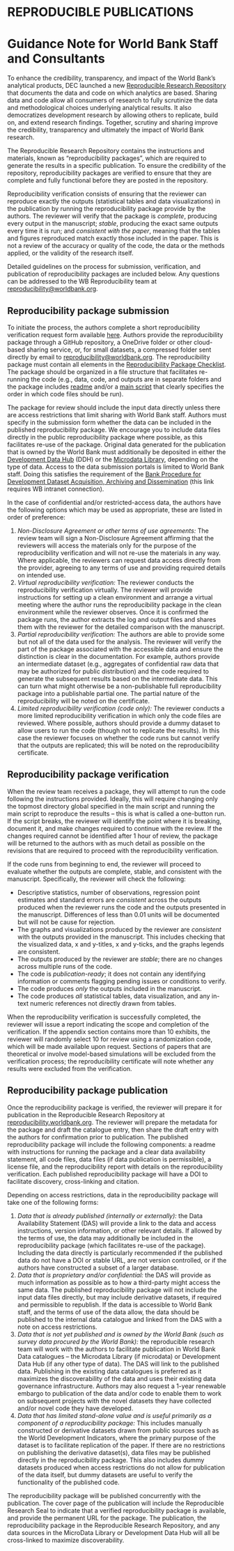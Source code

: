 # REPRODUCIBLE PUBLICATIONS
# Guidance Note for World Bank Staff and Consultants

To enhance the credibility, transparency, and impact of the World Bank’s analytical products, DEC launched a new [Reproducible Research Repository](https://reproducibility.worldbank.org/) that documents the data and code on which analytics are based.
Sharing data and code allow all consumers of research to fully scrutinize the data and methodological choices underlying analytical results.
It also democratizes development research by allowing others to replicate, build on, and extend research findings.
Together, scrutiny and sharing improve the credibility, transparency and ultimately the impact of World Bank research.

The Reproducible Research Repository contains the instructions and materials, known as “reproducibility packages”, which are required to generate the results in a specific publication.
To ensure the credibility of the repository, reproducibility packages are verified to ensure that they are complete and fully functional before they are posted in the repository.

Reproducibility verification consists of ensuring that the reviewer can reproduce exactly the outputs (statistical tables and data visualizations) in the publication by running the reproducibility package provide by the authors.
The reviewer will verify that the package is _complete_, producing every output in the manuscript; _stable_, producing the exact same outputs every time it is run; and _consistent with the paper_, meaning that the tables and figures reproduced match exactly those included in the paper.
This is not a review of the accuracy or quality of the code, the data or the methods applied, or the validity of the research itself.

Detailed guidelines on the process for submission, verification, and publication of reproducibility packages are included below. Any questions can be addressed to the WB Reproducibility team at [reproducibility@worldbank.org](mailto:reproducibility@worldbank.org).

## Reproducibility package submission

To initiate the process, the authors complete a short reproducibility verification request form available [here](https://forms.microsoft.com/r/pNgUaJUNBJ).
Authors provide the reproducibility package through a GitHub repository, a OneDrive folder or other cloud-based sharing service, or, for small datasets, a compressed folder sent directly by email to [reproducibility@worldbank.org](mailto:reproducibility@worldbank.org).
The reproducibility package must contain all elements in the [Reproducibility Package Checklist](https://github.com/worldbank/wb-reproducible-research-repository/blob/main/reproducibility_package_checklist.md).
The package should be organized in a file structure that facilitates re-running the code (e.g., data, code, and outputs are in separate folders and the package includes [readme](https://github.com/worldbank/wb-reproducible-research-repository/raw/main/resources/README_Template.docx) and/or a [main script](https://github.com/worldbank/wb-reproducible-research-repository/blob/main/resources/main.do) that clearly specifies the order in which code files should be run).

The package for review should include the input data directly unless there are access restrictions that limit sharing with World Bank staff.
Authors must specify in the submission form whether the data can be included in the published reproducibility package.
We encourage you to include data files directly in the public reproducibility package where possible, as this facilitates re-use of the package.
Original data generated for the publication that is owned by the World Bank must additionally be deposited in either the [Development Data Hub](https://datacatalog.worldbank.org/int/data/add) (DDH) or the [Microdata Library](https://microdatalib.worldbank.org/index.php/data-deposit), depending on the type of data. Access to the data submission portals is limited to World Bank staff. 
Doing this satisfies the requirement of the [Bank Procedure for Development Dataset Acquisition, Archiving and Dissemination](https://worldbankgroup.sharepoint.com/sites/ppfonline/PPFDocuments/ef8d76aeb7b541509672704768ee0c24.pdf) (this link requires WB intranet connection).

In the case of confidential and/or restricted-access data, the authors have the following options which may be used as appropriate, these are listed in order of preference:

1. *Non-Disclosure Agreement or other terms of use agreements:*
The review team will sign a Non-Disclosure Agreement affirming that the reviewers will access the materials only for the purpose of the reproducibility verification and will not re-use the materials in any way.
Where applicable, the reviewers can request data access directly from the provider, agreeing to any terms of use and providing required details on intended use.
1. *Virtual reproducibility verification:*
The reviewer conducts the reproducibility verification virtually.
The reviewer will provide instructions for setting up a clean environment and arrange a virtual meeting where the author runs the reproducibility package in the clean environment while the reviewer observes. Once it is confirmed the package runs, the author extracts the log and output files and shares them with the reviewer for the detailed comparison with the manuscript.
1. *Partial reproducibility verification:*
The authors are able to provide some but not all of the data used for the analysis.
The reviewer will verify the part of the package associated with the accessible data and ensure the distinction is clear in the documentation.
For example, authors provide an intermediate dataset (e.g., aggregates of confidential raw data that may be authorized for public distribution) and the code required to generate the subsequent results based on the intermediate data.
This can turn what might otherwise be a non-publishable full reproducibility package into a publishable partial one.
The partial nature of the reproducibility will be noted on the certificate.
1. *Limited reproducibility verification (code only):*
The reviewer conducts a more limited reproducibility verification in which only the code files are reviewed.
Where possible, authors should provide a dummy dataset to allow users to run the code (though not to replicate the results).
In this case the reviewer focuses on whether the code runs but cannot verify that the outputs are replicated; this will be noted on the reproducibility certificate.

## Reproducibility package verification

When the review team receives a package, they will attempt to run the code following the instructions provided.
Ideally, this will require changing only the topmost directory global specified in the main script and running the main script to reproduce the results – this is what is called a one-button run.
If the script breaks, the reviewer will identify the point where it is breaking, document it, and make changes required to continue with the review.
If the changes required cannot be identified after 1 hour of review, the package will be returned to the authors with as much detail as possible on the revisions that are required to proceed with the reproducibility verification.

If the code runs from beginning to end, the reviewer will proceed to evaluate whether the outputs are complete, stable, and consistent with the manuscript.
Specifically, the reviewer will check the following:

-	Descriptive statistics, number of observations, regression point estimates and standard errors are *consistent* across the outputs produced when the reviewer runs the code and the outputs presented in the manuscript.
Differences of less than 0.01 units will be documented but will not be cause for rejection.
-	The graphs and visualizations produced by the reviewer are *consistent* with the outputs provided in the manuscript.
This includes checking that the visualized data, x and y-titles, x and y-ticks, and the graphs legends are consistent.
-	The outputs produced by the reviewer are *stable*; there are no changes across multiple runs of the code.
-	The code is *publication-ready*; it does not contain any identifying information or comments flagging pending issues or conditions to verify.
-	The code produces *only* the outputs included in the manuscript.
-	The code produces *all* statistical tables, data visualization, and any in-text numeric references not directly drawn from tables.

When the reproducibility verification is successfully completed, the reviewer will issue a report indicating the scope and completion of the verification. If the appendix section contains more than 10 exhibits, the reviewer will randomly select 10 for review using a randomization code, which will be made available upon request. Sections of papers that are theoretical or involve model-based simulations will be excluded from the verification process; the reproducibility certificate will note whether any results were excluded from the verification.

## Reproducibility package publication

Once the reproducibility package is verified, the reviewer will prepare it for publication in the Reproducible Research Repository at [reproducibility.worldbank.org](https://reproducibility.worldbank.org).
The reviewer will prepare the metadata for the package and draft the catalogue entry, then share the draft entry with the authors for confirmation prior to publication.
The published reproducibility package will include the following components: a readme with instructions for running the package and a clear data availability statement, all code files, data files (if data publication is permissible), a license file, and the reproducibility report with details on the reproducibility verification.
Each published reproducibility package will have a DOI to facilitate discovery, cross-linking and citation.

Depending on access restrictions, data in the reproducibility package will take one of the following forms:

1. *Data that is already published (internally or externally):*
the Data Availability Statement (DAS) will provide a link to the data and access instructions, version information, or other relevant details.
If allowed by the terms of use, the data may additionally be included in the reproducibility package (which facilitates re-use of the package).
Including the data directly is particularly recommended if the published data do not have a DOI or stable URL, are not version controlled, or if the authors have constructed a subset of a larger database.
1. *Data that is proprietary and/or confidential:*
the DAS will provide as much information as possible as to how a third-party might access the same data.
The published reproducibility package will not include the input data files directly, but may include derivative datasets, if required and permissible to republish.
If the data is accessible to World Bank staff, and the terms of use of the data allow, the data should be published to the internal data catalogue and linked from the DAS with a note on access restrictions.
1. *Data that is not yet published and is owned by the World Bank (such as survey data procured by the World Bank):*
the reproducible research team will work with the authors to facilitate publication in World Bank Data catalogues – the Microdata Library (if microdata) or Development Data Hub (if any other type of data). The DAS will link to the published data.
Publishing in the existing data catalogues is preferred as it maximizes the discoverability of the data and uses their existing data governance infrastructure.
Authors may also request a 1-year renewable embargo to publication of the data and/or code to enable them to work on subsequent projects with the novel datasets they have collected and/or novel code they have developed.
1. *Data that has limited stand-alone value and is useful primarily as a component of a reproducibility package:*
This includes manually constructed or derivative datasets drawn from public sources such as the World Development Indicators, where the primary purpose of the dataset is to facilitate replication of the paper.
If there are no restrictions on publishing the derivative dataset(s), data files may be published directly in the reproducibility package.
This also includes dummy datasets produced when access restrictions do not allow for publication of the data itself, but dummy datasets are useful to verify the functionality of the published code.

The reproducibility package will be published concurrently with the publication.
The cover page of the publication will include the Reproducible Research Seal to indicate that a verified reproducibility package is available, and provide the permanent URL for the package.
The publication, the reproducibility package in the Reproducible Research Repository, and any data sources in the MicroData Library or Development Data Hub will all be cross-linked to maximize discoverability.
